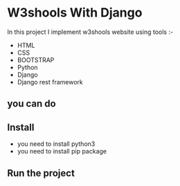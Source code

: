 # W3shools With Django

In this project I implement w3shools website using tools :-

* HTML
* CSS
* BOOTSTRAP
* Python
* Django
* Django rest framework

## you can do 


## Install
* you need to install python3
* you need to install pip package

## Run the project

